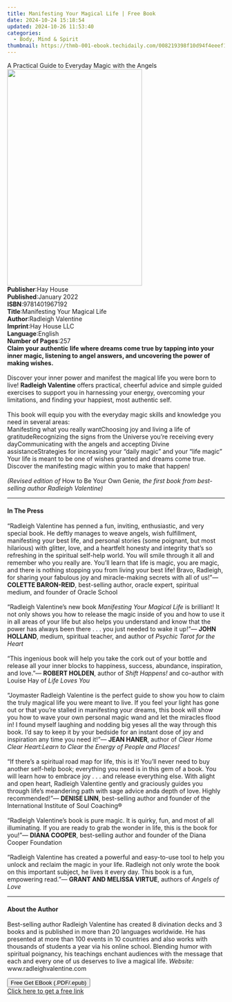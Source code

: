 ```yaml
---
title: Manifesting Your Magical Life | Free Book
date: 2024-10-24 15:18:54
updated: 2024-10-26 11:53:40
categories:
  - Body, Mind & Spirit
thumbnail: https://thmb-001-ebook.techidaily.com/008219398f10d94f4eeef18e66dc8034c641e390b29bd177a32a069ec4650431.jpg
---
```

<main id="book-container">
  <div class="flex flex-col">
    <div class="book-brief flex-1 py-6 px-4 sm:p-6 md:py-10 md:px-8">
      <!-- brief-->
      <div class="book-brief-main">
        A Practical Guide to Everyday Magic with the Angels
      </div>
    </div>
    <div
      class="book-meta-info flex-1 grid gap-4 col-start-1 col-end-3 row-start-1 sm:mb-6 sm:grid-cols-4 lg:gap-6 lg:col-start-2 lg:row-end-6 lg:row-span-6 lg:mb-0"
    >
      <div
        class="book-meta-info-left place-content-center mt-4 p-4 text-sm leading-6 col-start-2 col-span-2 dark:text-slate-400"
      >
        <img
          class="w-full h-500 object-cover rounded-lg sm:h-255 sm:col-span-2 lg:col-span-full"
          src="https://img-001-ebook.techidaily.com/080540e4e142558aedc2d402630ae7c45f2342b02a71117bf4b3b02c0b23b4a4.jpg"
          alt=""
          width="312"
          height="500"
        />
      </div>
      <div
        class="book-meta-info-right mt-2 col-start-1 row-start-2 col-span-3 self-center"
      >
        <!-- meta data  -->
        <div class="flex flex-col px-4 md:px-8">
          <div class="flex-1">
            <strong>Publisher</strong>:<span class="px-2">Hay House</span>
          </div>
          <div class="flex-1">
            <strong>Published</strong>:<span class="px-2">January 2022</span>
          </div>
          <div class="flex-1">
            <strong>ISBN</strong>:<span class="px-2">9781401967192</span>
          </div>
          <div class="flex-1">
            <strong>Title</strong>:<span class="px-2"
              >Manifesting Your Magical Life</span
            >
          </div>
          <div class="flex-1">
            <strong>Author</strong>:<span class="px-2">Radleigh Valentine</span>
          </div>
          <div class="flex-1">
            <strong>Imprint</strong>:<span class="px-2">Hay House LLC</span>
          </div>
          <div class="flex-1">
            <strong>Language</strong>:<span class="px-2">English</span>
          </div>
          <div class="flex-1">
            <strong>Number of Pages</strong>:<span class="px-2">257</span>
          </div>
        </div>
      </div>
    </div>
    <div class="book-description flex-1 py-6 px-4 sm:p-6 md:py-10 md:px-8">
      <div class="book-description-main">
        <div accordion-content="" id="description">
          <b
            >Claim your authentic life where dreams come true by tapping into
            your inner magic, listening to angel answers, and uncovering the
            power of making wishes.</b
          ><br /><br />Discover your inner power and manifest the magical life
          you were born to live! <b>Radleigh Valentine</b> offers practical,
          cheerful advice and simple guided exercises to support you in
          harnessing your energy, overcoming your limitations, and finding your
          happiest, most authentic self.<br />&nbsp;<br />This book will equip
          you with the everyday magic skills and knowledge you need in several
          areas:<br />Manifesting what you really wantChoosing joy and living a
          life of gratitudeRecognizing the signs from the Universe you’re
          receiving every dayCommunicating with the angels and accepting Divine
          assistanceStrategies for increasing your “daily magic” and your “life
          magic”&nbsp;<br />Your life is meant to be one of wishes granted and
          dreams come true. Discover the manifesting magic within you to make
          that happen!<br />&nbsp;<br /><i>(Revised edition of </i>How to Be
          Your Own Genie<i
            >, the first book from best-selling author Radleigh Valentine)</i
          >
        </div>
        <div class="accordion-fader"></div>
      </div>
    </div>
    <div class="book-excerpts flex-1 py-6 px-4 sm:p-6 md:py-10 md:px-8">
      <!-- excerpts-->
      <div class="book-excerpts-main">
        <hr />
        <h4 class="placeholder placeholder-heading">
          <span>In The Press</span>
        </h4>
        <p>
          “Radleigh Valentine has penned a fun, inviting, enthusiastic, and very
          special book. He deftly manages to weave angels, wish fulfillment,
          manifesting your best life, and personal stories (some poignant, but
          most hilarious) with glitter, love, and a heartfelt honesty and
          integrity that’s so refreshing in the spiritual self-help world. You
          will smile through it all and remember who you really are. You’ll
          learn that life is magic, you are magic, and there is nothing stopping
          you from living your best life! Bravo, Radleigh, for sharing your
          fabulous joy and miracle-making secrets with all of us!”—
          <b>COLETTE BARON-REID</b>, best-selling author, oracle expert,
          spiritual medium, and founder of Oracle School<br /><br />“Radleigh
          Valentine’s new book <i>Manifesting Your Magical Life</i> is
          brilliant! It not only shows you how to release the magic inside of
          you and how to use it in all areas of your life but also helps you
          understand and know that the power has always been there . . . you
          just needed to wake it up!”— <b>JOHN HOLLAND</b>, medium, spiritual
          teacher, and author of
          <i>Psychic Tarot for the Heart<br /><br /></i>“This ingenious book
          will help you take the cork out of your bottle and release all your
          inner blocks to happiness, success, abundance, inspiration, and
          love.”— <b>ROBERT HOLDEN</b>, author of <i>Shift Happens!</i> and
          co-author with Louise Hay of <i>Life Loves You<br /></i
          ><br />“Joymaster Radleigh Valentine is the perfect guide to show you
          how to claim the truly magical life you were meant to live. If you
          feel your light has gone out or that you’re stalled in manifesting
          your dreams, this book will show you how to wave your own personal
          magic wand and let the miracles flood in! I found myself laughing and
          nodding big yeses all the way through this book. I’d say to keep it by
          your bedside for an instant dose of joy and inspiration any time you
          need it!”— <b>JEAN HANER</b>, author of
          <i
            >Clear Home Clear Heart:Learn to Clear the Energy of People and
            Places!</i
          ><br /><br />“If there’s a spiritual road map for life, this is it!
          You’ll never need to buy another self-help book; everything you need
          is in this gem of a book. You will learn how to embrace joy . . . and
          release everything else. With alight and open heart, Radleigh
          Valentine gently and graciously guides you through life’s meandering
          path with sage advice anda depth of love. Highly recommended!”—
          <b>DENISE LINN</b>, best-selling author and founder of the
          International Institute of Soul Coaching®<br /><br />“Radleigh
          Valentine’s book is pure magic. It is quirky, fun, and most of all
          illuminating. If you are ready to grab the wonder in life, this is the
          book for you!”— <b>DIANA COOPER</b>, best-selling author and founder
          of the Diana Cooper Foundation<br /><br />“Radleigh Valentine has
          created a powerful and easy-to-use tool to help you unlock and reclaim
          the magic in your life. Radleigh not only wrote the book on this
          important subject, he lives it every day. This book is a fun,
          empowering read.”— <b>GRANT AND MELISSA VIRTUE</b>, authors of
          <i>Angels of Love</i>
        </p>
      </div>
    </div>
    <div class="book-about-author flex-1 py-6 px-4 sm:p-6 md:py-10 md:px-8">
      <!-- about author-->
      <div class="book-main-author-main">
        <hr />
        <h4 class="placeholder placeholder-heading">
          <span>About the Author</span>
        </h4>
        <p>
          Best-selling author Radleigh Valentine has created 8 divination decks
          and 3 books and is published in more than 20 languages worldwide. He
          has presented at more than 100 events in 10 countries and also works
          with thousands of students a year via his online school. Blending
          humor with spiritual poignancy, his teachings enchant audiences with
          the message that each and every one of us deserves to live a magical
          life. <i>Website:</i> www.radleighvalentine.com
        </p>
      </div>
    </div>
    <div class="book-free-get flex-1 py-6 px-4 sm:p-6 md:py-10 md:px-8">
      <button
        id="btn-free-get"
        class="bg-blue-500 hover:bg-blue-700 text-white font-bold py-2 px-4 rounded"
      >
        Free Get EBook (.PDF/.epub)
      </button>
      <div id="countdown-display" class="px-2 text-lg mt-2"></div>
      <a
        id="free-link"
        class="hidden bg-blue-500 hover:bg-blue-700 text-white font-bold py-2 px-4 rounded"
        href="https://www.ebooks.com/en-us/book/210306951/manifesting-your-magical-life/radleigh-valentine/"
        target="_blank"
        >Click here to get a free link</a
      >
    </div>
    <script>
      let countdownTime = 0;
      let countdownInterval = null;
      document
        .getElementById('btn-free-get')
        .addEventListener('click', startCountdown);
      function startCountdown() {
        countdownTime = new Date().getTime() + 60000 * 3;
        countdownInterval = setInterval(updateCountdown, 1000);
        document.getElementById('btn-free-get').disabled = true;
        document
          .getElementById('btn-free-get')
          .classList.add('bg-gray-500', 'cursor-not-allowed');
      }
      function updateCountdown() {
        let currentTime = new Date().getTime();
        let timeLeft = countdownTime - currentTime;
        let secondsLeft = Math.floor(timeLeft / 1000);
        document.getElementById('countdown-display').innerHTML =
          `Remaining time: ${secondsLeft} seconds.`;
        if (secondsLeft <= 0) {
          clearInterval(countdownInterval);
          document.getElementById('btn-free-get').classList.add('hidden');
          document.getElementById('free-link').classList.remove('hidden');
          document.getElementById('countdown-display').innerHTML = '';
        }
      }
    </script>
  </div>
</main>
